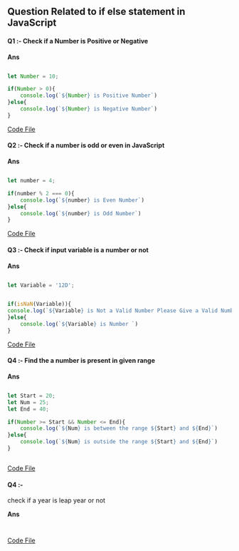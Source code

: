 ## Question Related to if else statement in JavaScript


#### Q1 :- Check if a Number is Positive or Negative

**Ans**
```javascript

let Number = 10;

if(Number > 0){
    console.log(`${Number} is Positive Number`)
}else{
    console.log(`${Number} is Negative Number`)
}

```
<a href="./Solution/Ans1.js" target="_blank">Code File</a>


#### Q2 :- Check if a number is odd or even in JavaScript


**Ans**
```javascript

let number = 4;

if(number % 2 === 0){
    console.log(`${number} is Even Number`)
}else{
    console.log(`${number} is Odd Number`)
}

```
<a href="./Solution/Ans2.js" target="_blank">Code File</a>



#### Q3 :- Check if input variable is a number or not


**Ans**
```javascript

let Variable = '12D';


if(isNaN(Variable)){
console.log(`${Variable} is Not a Valid Number Please Give a Valid Number`)
}else{
    console.log(`${Variable} is Number `)
}

```


<a href="./Solution/Ans3.js" target="_blank">Code File</a>



#### Q4 :- Find the a number is present in given range


**Ans**
```javascript

let Start = 20;
let Num = 25;
let End = 40;

if(Number >= Start && Number <= End){
    console.log(`${Num} is between the range ${Start} and ${End}`)
}else{
    console.log(`${Num} is outside the range ${Start} and ${End}`) 
}



```
<a href="./Solution/Ans4.js" target="_blank">Code File</a>


<!--  -->


#### Q4 :- 
check if a year is leap year or not


**Ans**
```javascript



```
<a href="./Solution/Ans5.js" target="_blank">Code File</a>
